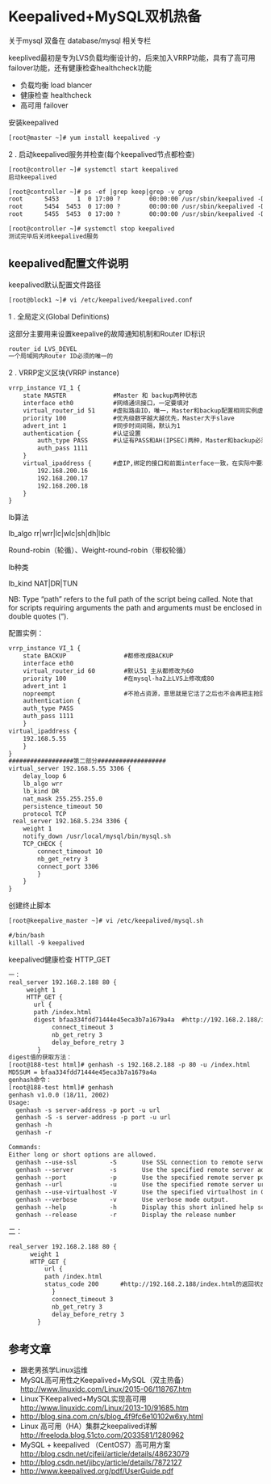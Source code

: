 Keepalived+MySQL双机热备
===

关于mysql 双备在 database/mysql 相关专栏

keeplived最初是专为LVS负载均衡设计的，后来加入VRRP功能，具有了高可用failover功能，还有健康检查healthcheck功能

- 负载均衡 load blancer
- 健康检查 healthcheck
- 高可用 failover   

安装keepalived

```txt
[root@master ~]# yum install keepalived -y
```

2 . 启动keepalived服务并检查(每个keepalived节点都检查)

```txt
[root@controller ~]# systemctl start keepalived
启动keepalived

[root@controller ~]# ps -ef |grep keep|grep -v grep
root      5453     1  0 17:00 ?        00:00:00 /usr/sbin/keepalived -D
root      5454  5453  0 17:00 ?        00:00:00 /usr/sbin/keepalived -D
root      5455  5453  0 17:00 ?        00:00:00 /usr/sbin/keepalived -D

[root@controller ~]# systemctl stop keepalived
测试完毕后关闭keepalived服务
```

keepalived配置文件说明
---
keepalived默认配置文件路径

```txt
[root@block1 ~]# vi /etc/keepalived/keepalived.conf
```
1 . 全局定义(Global Definitions)

这部分主要用来设置keepalive的故障通知机制和Router ID标识

```txt
router_id LVS_DEVEL
一个局域网内Router ID必须的唯一的
```
2 . VRRP定义区块(VRRP instance)

```txt
vrrp_instance VI_1 {
    state MASTER             #Master 和 backup两种状态
    interface eth0           #网络通讯接口，一定要填对
    virtual_router_id 51     #虚拟路由ID，唯一，Master和backup配置相同实例虚路由ID必须一致
    priority 100             #优先级数字越大越优先，Master大于slave
    advert_int 1             #同步时间间隔，默认为1
    authentication {         #认证设置
        auth_type PASS       #认证有PASS和AH(IPSEC)两种，Master和backup必须一样
        auth_pass 1111
    }
    virtual_ipaddress {      #虚IP,绑定的接口和前面interface一致，在实际中要和域名绑定，和高可用服务要监听的IP一致
        192.168.200.16
        192.168.200.17
        192.168.200.18
    }
}
```

lb算法

lb_algo rr|wrr|lc|wlc|sh|dh|lblc

Round-robin（轮循）、Weight-round-robin（带权轮循）

lb种类

lb_kind NAT|DR|TUN

NB: Type “path” refers to the full path of the script being called. Note that for scripts requiring
arguments the path and arguments must be enclosed in double quotes (“).


配置实例：

```txt
vrrp_instance VI_1 { 
    state BACKUP                #都修改成BACKUP 
    interface eth0 
    virtual_router_id 60        #默认51 主从都修改为60 
    priority 100                #在mysql-ha2上LVS上修改成80 
    advert_int 1 
    nopreempt                   #不抢占资源，意思就是它活了之后也不会再把主抢回来 
    authentication { 
    auth_type PASS 
    auth_pass 1111 
    } 
virtual_ipaddress { 
    192.168.5.55 
    } 
} 
##################第二部分################### 
virtual_server 192.168.5.55 3306 { 
    delay_loop 6 
    lb_algo wrr 
    lb_kind DR 
    nat_mask 255.255.255.0 
    persistence_timeout 50 
    protocol TCP 
 real_server 192.168.5.234 3306 { 
    weight 1 
    notify_down /usr/local/mysql/bin/mysql.sh 
    TCP_CHECK { 
        connect_timeout 10 
        nb_get_retry 3 
        connect_port 3306 
        } 
    } 
}
```

创建终止脚本

```txt
[root@keepalive_master ~]# vi /etc/keepalived/mysql.sh

#/bin/bash
killall -9 keepalived
```



keepalived健康检查 HTTP_GET

```txt
一：
real_server 192.168.2.188 80 {
     weight 1
     HTTP_GET {
       url {
       path /index.html
       digest bfaa334fdd71444e45eca3b7a1679a4a  #http://192.168.2.188/index.html的digest值          }
            connect_timeout 3
            nb_get_retry 3
            delay_before_retry 3
        }
digest值的获取方法：
[root@188-test html]# genhash -s 192.168.2.188 -p 80 -u /index.html
MD5SUM = bfaa334fdd71444e45eca3b7a1679a4a
genhash命令：
[root@188-test html]# genhash
genhash v1.0.0 (18/11, 2002)
Usage:
  genhash -s server-address -p port -u url
  genhash -S -s server-address -p port -u url
  genhash -h
  genhash -r

Commands:
Either long or short options are allowed.
  genhash --use-ssl         -S       Use SSL connection to remote server.
  genhash --server          -s       Use the specified remote server address.
  genhash --port            -p       Use the specified remote server port.
  genhash --url             -u       Use the specified remote server url.
  genhash --use-virtualhost -V       Use the specified virtualhost in GET query.
  genhash --verbose         -v       Use verbose mode output.
  genhash --help            -h       Display this short inlined help screen.
  genhash --release         -r       Display the release number
```

二：

```txt
real_server 192.168.2.188 80 {
      weight 1
      HTTP_GET {
          url {
          path /index.html
          status_code 200      #http://192.168.2.188/index.html的返回状态码
            }
            connect_timeout 3
            nb_get_retry 3
            delay_before_retry 3
        }
```

参考文章
---

- 跟老男孩学Linux运维
- MySQL高可用性之Keepalived+MySQL（双主热备） http://www.linuxidc.com/Linux/2015-06/118767.htm
- Linux下Keepalived+MySQL实现高可用 http://www.linuxidc.com/Linux/2013-10/91685.htm
- http://blog.sina.com.cn/s/blog_4f9fc6e10102w6xy.html
- Linux 高可用（HA）集群之keepalived详解 http://freeloda.blog.51cto.com/2033581/1280962
- MySQL + keepalived （CentOS7）高可用方案 http://blog.csdn.net/cjfeii/article/details/48623079
- http://blog.csdn.net/jibcy/article/details/7872127
- http://www.keepalived.org/pdf/UserGuide.pdf